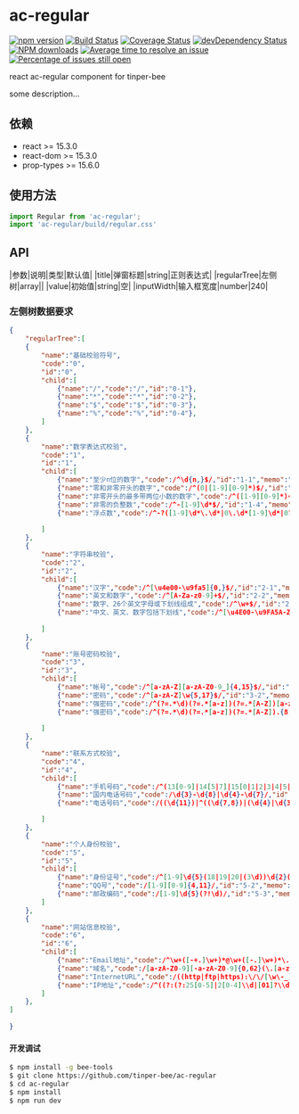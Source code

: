 # ac-regular

[![npm version](https://img.shields.io/npm/v/ac-regular.svg)](https://www.npmjs.com/package/ac-regular)
[![Build Status](https://img.shields.io/travis/tinper-bee/ac-regular/master.svg)](https://travis-ci.org/tinper-bee/ac-regular)
[![Coverage Status](https://coveralls.io/repos/github/tinper-bee/ac-regular/badge.svg?branch=master)](https://coveralls.io/github/tinper-bee/ac-regular?branch=master)
[![devDependency Status](https://img.shields.io/david/dev/tinper-bee/ac-regular.svg)](https://david-dm.org/tinper-bee/ac-regular#info=devDependencies)
[![NPM downloads](http://img.shields.io/npm/dm/ac-regular.svg?style=flat)](https://npmjs.org/package/ac-regular)
[![Average time to resolve an issue](http://isitmaintained.com/badge/resolution/tinper-bee/ac-regular.svg)](http://isitmaintained.com/project/tinper-bee/ac-regular "Average time to resolve an issue")
[![Percentage of issues still open](http://isitmaintained.com/badge/open/tinper-bee/ac-regular.svg)](http://isitmaintained.com/project/tinper-bee/ac-regular "Percentage of issues still open")


react ac-regular component for tinper-bee

some description...

## 依赖

- react >= 15.3.0
- react-dom >= 15.3.0
- prop-types >= 15.6.0

## 使用方法

```js
import Regular from 'ac-regular';
import 'ac-regular/build/regular.css'
```



## API

|参数|说明|类型|默认值|
|title|弹窗标题|string|正则表达式|
|regularTree|左侧树|array||
|value|初始值|string|空|
|inputWidth|输入框宽度|number|240|

### 左侧树数据要求
```json
{
    "regularTree":[
    {
        "name":"基础校验符号",
        "code":"0",
        "id":"0",
        "child":[
            {"name":"/","code":"/","id":"0-1"},
            {"name":"*","code":"*","id":"0-2"},
            {"name":"$","code":"$","id":"0-3"},
            {"name":"%","code":"%","id":"0-4"},
        ]
    },
    {
        "name":"数学表达式校验",
        "code":"1",
        "id":"1",
        "child":[
            {"name":"至少n位的数字","code":/^\d{n,}$/,"id":"1-1","memo":"6位以上数字，^\d{6,}$"},
            {"name":"零和非零开头的数字","code":/^(0|[1-9][0-9]*)$/,"id":"1-2","memo":""},
            {"name":"非零开头的最多带两位小数的数字","code":/^([1-9][0-9]*)+(\.[0-9]{1,2})?$/,"id":"1-3","memo":""},
            {"name":"非零的负整数","code":/^-[1-9]\d*$/,"id":"1-4","memo":""},
            {"name":"浮点数","code":/^-?([1-9]\d*\.\d*|0\.\d*[1-9]\d*|0?\.0+|0)$/,"id":"1-5","memo":""},
          
        ]
    },
    {
        "name":"字符串校验",
        "code":"2",
        "id":"2",
        "child":[
            {"name":"汉字","code":/^[\u4e00-\u9fa5]{0,}$/,"id":"2-1","memo":""},
            {"name":"英文和数字","code":/^[A-Za-z0-9]+$/,"id":"2-2","memo":""},
            {"name":"数字、26个英文字母或下划线组成","code":/^\w+$/,"id":"2-3","memo":""},
            {"name":"中文、英文、数字包括下划线","code":/^[\u4E00-\u9FA5A-Za-z0-9_]+$/,"id":"2-4","memo":""},
            
        ]
    },
    {
        "name":"账号密码校验",
        "code":"3",
        "id":"3",
        "child":[
            {"name":"帐号","code":/^[a-zA-Z][a-zA-Z0-9_]{4,15}$/,"id":"3-1","memo":"字母开头，5-16字节，允许字母数字下划线"},
            {"name":"密码","code":/^[a-zA-Z]\w{5,17}$/,"id":"3-2","memo":"字母开头，长度6~18，含字母、数字和下划线"},
            {"name":"强密码","code":/^(?=.*\d)(?=.*[a-z])(?=.*[A-Z])[a-zA-Z0-9]{8,10}$/,"id":"2-3","memo":"大小写和数字组合，不使用特殊字符，长度 8~10"},
            {"name":"强密码","code":/^(?=.*\d)(?=.*[a-z])(?=.*[A-Z]).{8,10}$/,"id":"2-4","memo":"含大小写和数字组合，可使用特殊字符，长度8-10"},
            
        ]
    },
    {
        "name":"联系方式校验",
        "code":"4",
        "id":"4",
        "child":[
            {"name":"手机号码","code":/^(13[0-9]|14[5|7]|15[0|1|2|3|4|5|6|7|8|9]|18[0|1|2|3|5|6|7|8|9])\d{8}$/,"id":"4-1","memo":"1568311xxxx"},
            {"name":"国内电话号码","code":/\d{3}-\d{8}|\d{4}-\d{7}/,"id":"4-2","memo":""},
            {"name":"电话号码","code":/((\d{11})|^((\d{7,8})|(\d{4}|\d{3})-(\d{7,8})|(\d{4}|\d{3})-(\d{7,8})-(\d{4}|\d{3}|\d{2}|\d{1})|(\d{7,8})-(\d{4}|\d{3}|\d{2}|\d{1}))$)/,"id":"4-3","memo":"支持手机号，3-4位区号，7-8位直播号码，1-4位分机号"},

        ]
    },
    {
        "name":"个人身份校验",
        "code":"5",
        "id":"5",
        "child":[
            {"name":"身份证号","code":/^[1-9]\d{5}(18|19|20|(3\d))\d{2}((0[1-9])|(1[0-2]))(([0-2][1-9])|10|20|30|31)\d{3}[0-9Xx]$/,"id":"5-1","memo":"(15位、18位数字)，最后一位是校验位，可能为数字或字符X"},
            {"name":"QQ号","code":/[1-9][0-9]{4,11}/,"id":"5-2","memo":"腾讯QQ号从10000开始"},
            {"name":"邮政编码","code":/[1-9]\d{5}(?!\d)/,"id":"5-3","memo":"中国邮政编码为6位数字"},
        ]
    },
    {
        "name":"网站信息校验",
        "code":"6",
        "id":"6",
        "child":[
            {"name":"Email地址","code":/^\w+([-+.]\w+)*@\w+([-.]\w+)*\.\w+([-.]\w+)*$/,"id":"6-1","memo":""},
            {"name":"域名","code":/[a-zA-Z0-9][-a-zA-Z0-9]{0,62}(\.[a-zA-Z0-9][-a-zA-Z0-9]{0,62})+\.?/,"id":"6-2","memo":""},
            {"name":"InternetURL","code":/((http|ftp|https):\/\/[\w\-_]+(\.[\w\-_]+)+([\w\-\.,@?^=%&:/~\+#]*[\w\-\@?^=%&/~\+#])?)/,"id":"6-3","memo":""},
            {"name":"IP地址","code":/^((?:(?:25[0-5]|2[0-4]\\d|[01]?\\d?\\d)\\.){3}(?:25[0-5]|2[0-4]\\d|[01]?\\d?\\d))$/,"id":"6-4","memo":""},
        ]
    },
]
    
} 
```
#### 开发调试

```sh
$ npm install -g bee-tools
$ git clone https://github.com/tinper-bee/ac-regular
$ cd ac-regular
$ npm install
$ npm run dev
```
